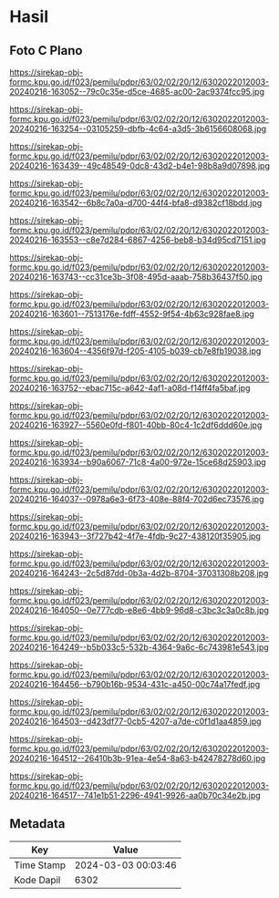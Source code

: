 # Hasil

## Foto C Plano

https://sirekap-obj-formc.kpu.go.id/f023/pemilu/pdpr/63/02/02/20/12/6302022012003-20240216-163052--79c0c35e-d5ce-4685-ac00-2ac9374fcc95.jpg

https://sirekap-obj-formc.kpu.go.id/f023/pemilu/pdpr/63/02/02/20/12/6302022012003-20240216-163254--03105259-dbfb-4c64-a3d5-3b6156608068.jpg

https://sirekap-obj-formc.kpu.go.id/f023/pemilu/pdpr/63/02/02/20/12/6302022012003-20240216-163439--49c48549-0dc8-43d2-b4e1-98b8a9d07898.jpg

https://sirekap-obj-formc.kpu.go.id/f023/pemilu/pdpr/63/02/02/20/12/6302022012003-20240216-163542--6b8c7a0a-d700-44f4-bfa8-d9382cf18bdd.jpg

https://sirekap-obj-formc.kpu.go.id/f023/pemilu/pdpr/63/02/02/20/12/6302022012003-20240216-163553--c8e7d284-6867-4256-beb8-b34d95cd7151.jpg

https://sirekap-obj-formc.kpu.go.id/f023/pemilu/pdpr/63/02/02/20/12/6302022012003-20240216-163743--cc31ce3b-3f08-495d-aaab-758b36437f50.jpg

https://sirekap-obj-formc.kpu.go.id/f023/pemilu/pdpr/63/02/02/20/12/6302022012003-20240216-163601--7513176e-fdff-4552-9f54-4b63c928fae8.jpg

https://sirekap-obj-formc.kpu.go.id/f023/pemilu/pdpr/63/02/02/20/12/6302022012003-20240216-163604--4356f97d-f205-4105-b039-cb7e8fb19038.jpg

https://sirekap-obj-formc.kpu.go.id/f023/pemilu/pdpr/63/02/02/20/12/6302022012003-20240216-163752--ebac715c-a642-4af1-a08d-f14ff4fa5baf.jpg

https://sirekap-obj-formc.kpu.go.id/f023/pemilu/pdpr/63/02/02/20/12/6302022012003-20240216-163927--5560e0fd-f801-40bb-80c4-1c2df6ddd60e.jpg

https://sirekap-obj-formc.kpu.go.id/f023/pemilu/pdpr/63/02/02/20/12/6302022012003-20240216-163934--b90a6067-71c8-4a00-972e-15ce68d25903.jpg

https://sirekap-obj-formc.kpu.go.id/f023/pemilu/pdpr/63/02/02/20/12/6302022012003-20240216-164037--0978a6e3-6f73-408e-88f4-702d6ec73576.jpg

https://sirekap-obj-formc.kpu.go.id/f023/pemilu/pdpr/63/02/02/20/12/6302022012003-20240216-163943--3f727b42-4f7e-4fdb-9c27-438120f35905.jpg

https://sirekap-obj-formc.kpu.go.id/f023/pemilu/pdpr/63/02/02/20/12/6302022012003-20240216-164243--2c5d87dd-0b3a-4d2b-8704-37031308b208.jpg

https://sirekap-obj-formc.kpu.go.id/f023/pemilu/pdpr/63/02/02/20/12/6302022012003-20240216-164050--0e777cdb-e8e6-4bb9-96d8-c3bc3c3a0c8b.jpg

https://sirekap-obj-formc.kpu.go.id/f023/pemilu/pdpr/63/02/02/20/12/6302022012003-20240216-164249--b5b033c5-532b-4364-9a6c-6c743981e543.jpg

https://sirekap-obj-formc.kpu.go.id/f023/pemilu/pdpr/63/02/02/20/12/6302022012003-20240216-164456--b790b16b-9534-431c-a450-00c74a17fedf.jpg

https://sirekap-obj-formc.kpu.go.id/f023/pemilu/pdpr/63/02/02/20/12/6302022012003-20240216-164503--d423df77-0cb5-4207-a7de-c0f1d1aa4859.jpg

https://sirekap-obj-formc.kpu.go.id/f023/pemilu/pdpr/63/02/02/20/12/6302022012003-20240216-164512--26410b3b-91ea-4e54-8a63-b42478278d60.jpg

https://sirekap-obj-formc.kpu.go.id/f023/pemilu/pdpr/63/02/02/20/12/6302022012003-20240216-164517--741e1b51-2296-4941-9926-aa0b70c34e2b.jpg


## Metadata

| Key        | Value               |
| ---------- | ------------------- |
| Time Stamp | 2024-03-03 00:03:46 |
| Kode Dapil | 6302                |



